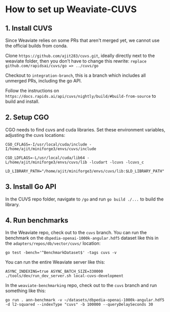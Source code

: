 # How to set up Weaviate-CUVS

## 1. Install CUVS

Since Weaviate relies on some PRs that aren't merged yet, we cannot use the official builds from conda. 

Clone `https://github.com/ajit283/cuvs.git`, ideally directly next to the weaviate folder, then you don't have to change this rewrite: `replace github.com/rapidsai/cuvs/go => ../cuvs/go`

Checkout to `integration-branch`, this is a branch which includes all unmerged PRs, including the go API.

Follow the instructions on `https://docs.rapids.ai/api/cuvs/nightly/build/#build-from-source` to build and install.

## 2. Setup CGO

CGO needs to find cuvs and cuda libraries. Set these environment variables, adjusting the cuvs locations:

```
CGO_CFLAGS=-I/usr/local/cuda/include -I/home/ajit/miniforge3/envs/cuvs/include
```

```
CGO_LDFLAGS=-L/usr/local/cuda/lib64 -L/home/ajit/miniforge3/envs/cuvs/lib -lcudart -lcuvs -lcuvs_c
```

```
LD_LIBRARY_PATH="/home/ajit/miniforge3/envs/cuvs/lib:$LD_LIBRARY_PATH"
```

## 3. Install Go API

In the CUVS repo folder, navigate to `/go` and run `go build ./...` to build the library.

## 4. Run benchmarks

In the Weaviate repo, check out to the `cuvs` branch. 
You can run the benchmark on the `dbpedia-openai-1000k-angular.hdf5` dataset like this in the `adapters/repos/db/vector/cuvs/` location:

```
go test -bench='^BenchmarkDataset$' -tags cuvs -v
```

You can run the entire Weaviate server like this:

```
ASYNC_INDEXING=true ASYNC_BATCH_SIZE=330000 ./tools/dev/run_dev_server.sh local-cuvs-development
```

In the `weaviate-benchmarking` repo, check out to the `cuvs` branch and run something like this:

```
go run . ann-benchmark -v ~/datasets/dbpedia-openai-1000k-angular.hdf5 -d l2-squared --indexType "cuvs" -b 100000 --queryDelaySeconds 30
```
